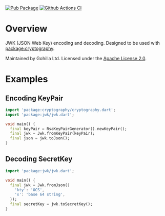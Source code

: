 [![Pub Package](https://img.shields.io/pub/v/jwk.svg)](https://pub.dev/packages/jwk)
[![Github Actions CI](https://github.com/dint-dev/cryptography/workflows/Dart%20CI/badge.svg)](https://github.com/dint-dev/cryptography/actions?query=workflow%3A%22Dart+CI%22)

# Overview
JWK (JSON Web Key) encoding and decoding. Designed to be used with
[package:cryptography](https://pub.dev/packages/cryptography).

Maintained by Gohilla Ltd. Licensed under the [Apache License 2.0](LICENSE).

# Examples
## Encoding KeyPair
```dart
import 'package:cryptography/cryptography.dart';
import 'package:jwk/jwk.dart';

void main() {
  final keyPair = RsaKeyPairGenerator().newKeyPair();
  final jwk = Jwk.fromKeyPair(keyPair);
  final json = jwk.toJson();
}
```

## Decoding SecretKey
```dart
import 'package:jwk/jwk.dart';

void main() {
  final jwk = Jwk.fromJson({
    'kty': 'OCS',
    'x': 'base 64 string',
  });
  final secretKey = jwk.toSecretKey();
}
```
